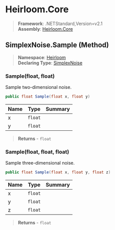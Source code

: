 # Heirloom.Core

> **Framework**: .NETStandard,Version=v2.1  
> **Assembly**: [Heirloom.Core][0]

## SimplexNoise.Sample (Method)

> **Namespace**: [Heirloom][0]  
> **Declaring Type**: [SimplexNoise][1]

### Sample(float, float)

Sample two-dimensional noise.

```cs
public float Sample(float x, float y)
```

| Name | Type    | Summary |
|------|---------|---------|
| x    | `float` |         |
| y    | `float` |         |

> **Returns** - `float`

### Sample(float, float, float)

Sample three-dimensional noise.

```cs
public float Sample(float x, float y, float z)
```

| Name | Type    | Summary |
|------|---------|---------|
| x    | `float` |         |
| y    | `float` |         |
| z    | `float` |         |

> **Returns** - `float`

[0]: ../../../Heirloom.Core.md
[1]: ../SimplexNoise.md
